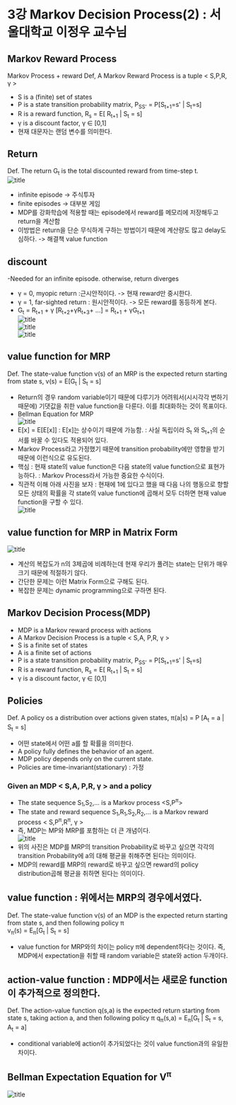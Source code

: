 # 3강 Markov Decision Process(2) : 서울대학교 이정우 교수님

## Markov Reward Process
Markov Process + reward
Def, A Markov Reward Process is a tuple < S,P,R, &gamma; >
- S is a (finite) set of states
- P is a state transition probability matrix,
P<sub>SS'</sub> = P[S<sub>t+1</sub>=s' | S<sub>t</sub>=s]
- R is a reward function, R<sub>s</sub> = E[ R<sub>t+1</sub> | S<sub>t</sub> = s]
- &gamma; is a discount factor, &gamma; &in; [0,1]
- 현재 대문자는 랜덤 변수를 의미한다.

## Return
Def. The return G<sub>t</sub> is the total discounted reward from time-step t.  
![title](./img/05_return.PNG)
- infinite episode -> 주식투자
- finite episodes -> 대부분 게임
- MDP를 강화학습에 적용할 때는 episode에서 reward를 메모리에 저장해두고 return을 계산함
- 이방법은 return을 단순 무식하게 구하는 방법이기 때문에 계산량도 많고 delay도 심하다. -> 해결책 value function

## discount
-Needed for an infinite episode. otherwise, return diverges
- &gamma; = 0, myopic return :근시안적이다. -> 현재 reward만 중시한다.
- &gamma; = 1, far-sighted return : 원시안적이다. -> 모든 reward를 동등하게 본다.
- G<sub>t</sub> = R<sub>t+1</sub> + &gamma; [R<sub>t+2</sub>+&gamma;R<sub>t+3</sub>+ ...] =  R<sub>t+1</sub> + &gamma;G<sub>t+1</sub>  
![title](./img/05_return_1.PNG)  
![title](./img/05_return_2.PNG)  
![title](./img/05_return_3.PNG)  

## value function for MRP
Def. The state-value function v(s) of an MRP is the expected return starting from state s,
v(s) = E[G<sub>t</sub> | S<sub>t</sub> = s]
- Return의 경우 random variable이기 때문에 다루기가 어려워서(시시각각 변하기 때문에) 기댓값을 취한 value function을 다룬다. 이를 최대화하는 것이 목표이다.
- Bellman Equation for MRP  
![title](./img/06_bellman.PNG)
- E[x] = E[E[x]] : E[x]는 상수이기 때문에 가능함. : 사실 독립이라 S<sub>t</sub> 와 S<sub>t+1</sub>의 순서를 바꿀 수 있다도 적용되어 있다.
- Markov Process라고 가정했기 때문에 transition probability에만 영향을 받기 때문에 이런식으로 유도된다.
- 핵심 : 현재 state의 value function은 다음 state의 value function으로 표현가능하다.  : Markov Process라서 가능한 중요한 수식이다. 
- 직관적 이해 아래 사진을 보자 : 현재에 1에 있다고 했을 때 다음 나의 행동으로 향할 모든 상태의 확률을 각 state의 value function에 곱해서 모두 더하면 현재 value function을 구할 수 있다.  
![title](./img/07_understand.PNG)

## value function for MRP in Matrix Form
![title](./img/08_vector.PNG)
- 계산의 복잡도가 n의 3제곱에 비례하는데 현재 우리가 풀려는 state는 단위가 매우 크기 때문에 적절하기 않다.
- 간단한 문제는 이런 Matrix Form으로 구해도 된다. 
- 복잡한 문제는 dynamic programming으로 구하면 된다. 

## Markov Decision Process(MDP)
- MDP is a Markov reward process with actions
- A Markov Decision Process is a tuple < S,A, P,R, &gamma; >
- S is a finite set of states
- A is a finite set of actions
- P is a state transition probability matrix,
P<sub>SS'</sub> = P[S<sub>t+1</sub>=s' | S<sub>t</sub>=s]
- R is a reward function, R<sub>s</sub> = E[ R<sub>t+1</sub> | S<sub>t</sub> = s]
- &gamma; is a discount factor, &gamma; &in; [0,1]

## Policies
Def. A policy os a distribution over actions given states, &pi;(a|s) = P [A<sub>t</sub> = a | S<sub>t</sub> = s]
- 어떤 state에서 어떤 a를 할 확률을 의미한다. 
- A policy fully defines the behavior of an agent.
- MDP policy depends only on the current state.
- Policies are time-invariant(stationary) : 가정

### Given an MDP < S,A, P,R, &gamma; > and a policy
- The state sequence S<sub>1</sub>,S<sub>2</sub>,... is a Markov process <S,P<sup>&pi;</sup>>
- The state and reward sequence S<sub>1</sub>,R<sub>1</sub>,S<sub>2</sub>,R<sub>2</sub>,... is a Markov reward process < S,P<sup>&pi;</sup>,R<sup>&pi;</sup>, &gamma; >
- 즉, MDP는 MP와 MRP를 포함하는 더 큰 개념이다.   
![title](./img/09_MDP.PNG)
- 위의 사진은 MDP를 MRP의 transition Probability로 바꾸고 싶으면 각각의 transition Probability에 a의 대해 평균을 취해주면 된다는 의미이다. 
- MDP의 reward를 MRP의 reward로 바꾸고 싶으면 reward의 policy distribution곱해 평균을 취하면 된다는 의미이다. 

## value function : 위에서는 MRP의 경우에서였다. 
Def. The state-value function v(s) of an MDP is the expected return starting from state s, and then following policy &pi;  
v<sub>&pi;</sub>(s) = E<sub>&pi;</sub>[G<sub>t</sub> | S<sub>t</sub> = s]  
- value function for MRP와의 차이는 policy &pi;에 dependent하다는 것이다. 즉, MDP에서 expectation을 취할 때 random variable은 state와 action 두개이다.

## action-value function : MDP에서는 새로운 function이 추가적으로 정의한다.
Def. The action-value function q(s,a) is the expected return starting from state s, taking action a, and then following policy &pi;
q<sub>&pi;</sub>(s,a) = E<sub>&pi;</sub>[G<sub>t</sub> | S<sub>t</sub> = s, A<sub>t</sub> = a]  
- conditional variable에 action이 추가되었다는 것이 value function과의 유일한 차이다.

## Bellman Expectation Equation for V<sup>&pi;</sup>
![title](./img/10_Bellman.PNG)
